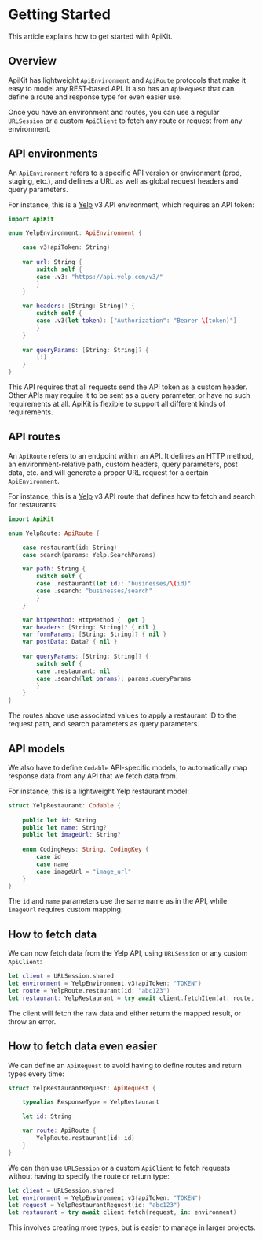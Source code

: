 # Getting Started

This article explains how to get started with ApiKit.



## Overview

ApiKit has lightweight ``ApiEnvironment`` and ``ApiRoute`` protocols that make it easy to model any REST-based API. It also has an ``ApiRequest`` that can define a route and response type for even easier use.

Once you have an environment and routes, you can use a regular `URLSession` or a custom ``ApiClient`` to fetch any route or request from any environment.



## API environments

An ``ApiEnvironment`` refers to a specific API version or environment (prod, staging, etc.), and defines a URL as well as global request headers and query parameters.

For instance, this is a [Yelp](https://yelp.com) v3 API environment, which requires an API token:

```swift
import ApiKit

enum YelpEnvironment: ApiEnvironment {

    case v3(apiToken: String)
    
    var url: String {
        switch self {
        case .v3: "https://api.yelp.com/v3/"
        }
    }
 
    var headers: [String: String]? {
        switch self {
        case .v3(let token): ["Authorization": "Bearer \(token)"]
        }
    }
    
    var queryParams: [String: String]? {
        [:]
    }
}
```

This API requires that all requests send the API token as a custom header. Other APIs may require it to be sent as a query parameter, or have no such requirements at all. ApiKit is flexible to support all different kinds of requirements.



## API routes

An ``ApiRoute`` refers to an endpoint within an API. It defines an HTTP method, an environment-relative path, custom headers, query parameters, post data, etc. and will generate a proper URL request for a certain ``ApiEnvironment``.

For instance, this is a [Yelp](https://yelp.com) v3 API route that defines how to fetch and search for restaurants:

```swift
import ApiKit

enum YelpRoute: ApiRoute {

    case restaurant(id: String)
    case search(params: Yelp.SearchParams)

    var path: String {
        switch self {
        case .restaurant(let id): "businesses/\(id)"
        case .search: "businesses/search"
        }
    }

    var httpMethod: HttpMethod { .get }
    var headers: [String: String]? { nil }
    var formParams: [String: String]? { nil }
    var postData: Data? { nil }
    
    var queryParams: [String: String]? {
        switch self {
        case .restaurant: nil
        case .search(let params): params.queryParams
        }
    }
}
```

The routes above use associated values to apply a restaurant ID to the request path, and search parameters as query parameters.  



## API models

We also have to define `Codable` API-specific models, to automatically map response data from any API that we fetch data from.

For instance, this is a lightweight Yelp restaurant model:

```swift
struct YelpRestaurant: Codable {
    
    public let id: String
    public let name: String?
    public let imageUrl: String?
    
    enum CodingKeys: String, CodingKey {
        case id
        case name
        case imageUrl = "image_url"
    }
}
```

The `id` and `name` parameters use the same name as in the API, while `imageUrl` requires custom mapping.



## How to fetch data

We can now fetch data from the Yelp API, using `URLSession` or any custom ``ApiClient``:

```swift
let client = URLSession.shared
let environment = YelpEnvironment.v3(apiToken: "TOKEN") 
let route = YelpRoute.restaurant(id: "abc123") 
let restaurant: YelpRestaurant = try await client.fetchItem(at: route, in: environment)
```

The client will fetch the raw data and either return the mapped result, or throw an error.



## How to fetch data even easier

We can define an ``ApiRequest`` to avoid having to define routes and return types every time:

```swift
struct YelpRestaurantRequest: ApiRequest {

    typealias ResponseType = YelpRestaurant

    let id: String

    var route: ApiRoute { 
        YelpRoute.restaurant(id: id)
    }
}
```

We can then use `URLSession` or a custom ``ApiClient`` to fetch requests without having to specify the route or return type:

```swift
let client = URLSession.shared
let environment = YelpEnvironment.v3(apiToken: "TOKEN") 
let request = YelpRestaurantRequest(id: "abc123") 
let restaurant = try await client.fetch(request, in: environment)
```

This involves creating more types, but is easier to manage in larger projects. 
